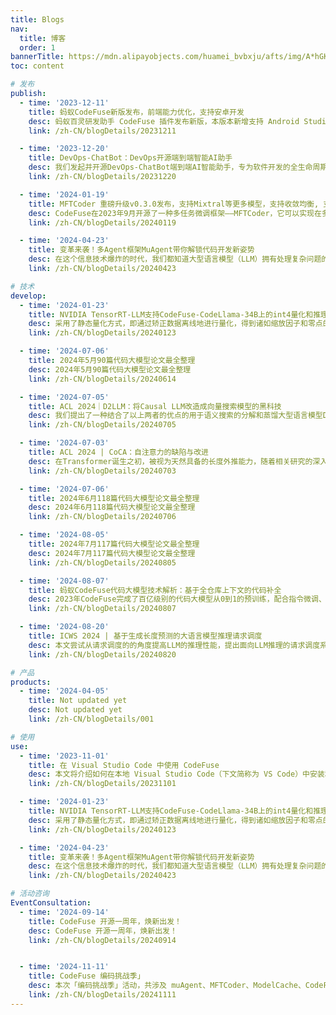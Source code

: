 ```yaml
---
title: Blogs
nav:
  title: 博客
  order: 1
bannerTitle: https://mdn.alipayobjects.com/huamei_bvbxju/afts/img/A*hGKPRajWQkIAAAAAAAAAAAAADlHYAQ/original
toc: content

# 发布
publish:
  - time: '2023-12-11'
    title: 蚂蚁CodeFuse新版发布，前端能力优化，支持安卓开发
    desc: 蚂蚁百灵研发助手 CodeFuse 插件发布新版，本版本新增支持 Android Studio，并针对 JavaScript、TypeScript 等前端语言优化了模型效果，同时还将输出Token增加到最多 1024 个。
    link: /zh-CN/blogDetails/20231211

  - time: '2023-12-20'
    title: DevOps-ChatBot：DevOps开源端到端智能AI助手
    desc: 我们发起并开源DevOps-ChatBot端到端AI智能助手，专为软件开发的全生命周期而设计：通过DevOps垂类知识库 + 知识图谱增强 + SandBox执行环境等技术来保障生成内容的准确性、及时性并让用户交互修改代码编译执行，确保答案的可靠性；通过静态分析技术 + RAG检索增强生成等技术来让大模型感知上下文，实现代码库级别的组件理解、仓库项目级的代码文件修改、生成，不单单只是函数片段级的代码补齐；通过完善链路级的Multi-Agent调度设计、协同知识库、代码库、工具库、沙盒环境，来让大模型可以实现DevOps领域复杂多步骤的任务；并且通过DevOps领域专属的领域模型和评测数据构建支持私有化部署来保障数据的安全性，以及特定任务的高可用性。
    link: /zh-CN/blogDetails/20231220

  - time: '2024-01-19'
    title: MFTCoder 重磅升级v0.3.0发布，支持Mixtral等更多模型，支持收敛均衡, 支持FSDP
    desc: CodeFuse在2023年9月开源了一种多任务微调框架——MFTCoder，它可以实现在多个任务上同时并行地进行微调。通过结合多种损失函数，我们有效地解决了多任务学习中常见的任务间数据量不平衡、难易不一和收敛速度不一致等挑战。
    link: /zh-CN/blogDetails/20240119

  - time: '2024-04-23'
    title: 变革来袭！多Agent框架MuAgent带你解锁代码开发新姿势
    desc: 在这个信息技术爆炸的时代，我们都知道大型语言模型（LLM）拥有处理复杂问题的能力，但当遇到编程难题这种更高级的挑战时，单独的LLM Agent可能就不够看了。社区里动起了脑筋，玩出了新花样——组合多个Agent来应对高难度挑战！正如Multi Agent的构建过程所示，与其说我们是在设计Agents，不如说是对当前需求的深入理解后去构建出一条专属于某个场景的SOP。
    link: /zh-CN/blogDetails/20240423

# 技术
develop:
  - time: '2024-01-23'
    title: NVIDIA TensorRT-LLM支持CodeFuse-CodeLlama-34B上的int4量化和推理优化实践
    desc: 采用了静态量化方式，即通过矫正数据离线地进行量化，得到诸如缩放因子和零点的量化参数，在推理时不再进行量化参数的更新。与之对应的是动态量化，会在模型推理的同时根据输入进行量化参数的调整。
    link: /zh-CN/blogDetails/20240123

  - time: '2024-07-06'
    title: 2024年5月90篇代码大模型论文最全整理
    desc: 2024年5月90篇代码大模型论文最全整理
    link: /zh-CN/blogDetails/20240614

  - time: '2024-07-05'
    title: ACL 2024｜D2LLM：将Causal LLM改造成向量搜索模型的黑科技
    desc: 我们提出了一种结合了以上两者的优点的用于语义搜索的分解和蒸馏大型语言模型D2LLM。我们将交叉编码器分解为一个高效的双编码器，双编码器集成了多头注意力池化模块，另外，通过一个交互模拟模块，模型实现了对细微语义关系的理解。我们使用对比、排序和特征模仿技术将LLM的知识蒸馏到该模型中。实验表明，D2LLM在三项任务的指标上超过了五个领先的基准模型，特别是在自然语言推理（NLI）任务的性能至少提高了6.45%。
    link: /zh-CN/blogDetails/20240705

  - time: '2024-07-03'
    title: ACL 2024 | CoCA：自注意力的缺陷与改进
    desc: 在Transformer诞生之初，被视为天然具备的长度外推能力，随着相关研究的深入，人们发现，传统的Transformer架构在训练长度之外无一例外表现出糟糕的推理性能。作者从一个全新的视角，剖析了造成这种糟糕表现的可能原因，并给出了相应的解决方案
    link: /zh-CN/blogDetails/20240703

  - time: '2024-07-06'
    title: 2024年6月118篇代码大模型论文最全整理
    desc: 2024年6月118篇代码大模型论文最全整理
    link: /zh-CN/blogDetails/20240706

  - time: '2024-08-05'
    title: 2024年7月117篇代码大模型论文最全整理
    desc: 2024年7月117篇代码大模型论文最全整理
    link: /zh-CN/blogDetails/20240805

  - time: '2024-08-07'
    title: 蚂蚁CodeFuse代码大模型技术解析：基于全仓库上下文的代码补全
    desc: 2023年CodeFuse完成了百亿级别的代码大模型从0到1的预训练，配合指令微调、量化部署等一系列配套技术，成功将AI大模型能力应用到多个下游研发场景，助力生产提效。在众多下游产品中，CodeFuse代码补全插件直接触及研发过程中最核心的编码场景，因此对开发效率的影响最显著。目前，CodeFuse代码补全插件是CodeFuse系列产品中用户数量最多、留存率最大，调用AI能力最多的产品。
    link: /zh-CN/blogDetails/20240807

  - time: '2024-08-20'
    title: ICWS 2024 | 基于生成长度预测的大语言模型推理请求调度
    desc: 本文尝试从请求调度的的角度提高LLM的推理性能，提出面向LLM推理的请求调度系统Magnus。它通过对请求的生成长度进行预测，将生成长度相似的请求放在同一个批次(Batch)中进行处理，来降低计算浪费并增大批次规模，从而降低请求响应时间并提高大模型推理的吞吐量。实验表明，Magnus可以将响应时间降低 89.7%，请求吞吐量提高 234%。在这项工作中，我们显著提高了静态批处理(Static Batching)的吞吐量，在未来，我们将进一步探索基于生成长度预测的请求调度方案在持续批处理(Continuous Batching)中的应用。
    link: /zh-CN/blogDetails/20240820

# 产品
products:
  - time: '2024-04-05'
    title: Not updated yet
    desc: Not updated yet
    link: /zh-CN/blogDetails/001

# 使用
use:
  - time: '2023-11-01'
    title: 在 Visual Studio Code 中使用 CodeFuse
    desc: 本文将介绍如何在本地 Visual Studio Code（下文简称为 VS Code）中安装和使用 CodeFuse 插件。
    link: /zh-CN/blogDetails/20231101

  - time: '2024-01-23'
    title: NVIDIA TensorRT-LLM支持CodeFuse-CodeLlama-34B上的int4量化和推理优化实践
    desc: 采用了静态量化方式，即通过矫正数据离线地进行量化，得到诸如缩放因子和零点的量化参数，在推理时不再进行量化参数的更新。与之对应的是动态量化，会在模型推理的同时根据输入进行量化参数的调整。
    link: /zh-CN/blogDetails/20240123

  - time: '2024-04-23'
    title: 变革来袭！多Agent框架MuAgent带你解锁代码开发新姿势
    desc: 在这个信息技术爆炸的时代，我们都知道大型语言模型（LLM）拥有处理复杂问题的能力，但当遇到编程难题这种更高级的挑战时，单独的LLM Agent可能就不够看了。社区里动起了脑筋，玩出了新花样——组合多个Agent来应对高难度挑战！正如Multi Agent的构建过程所示，与其说我们是在设计Agents，不如说是对当前需求的深入理解后去构建出一条专属于某个场景的SOP。
    link: /zh-CN/blogDetails/20240423

# 活动咨询
EventConsultation:
  - time: '2024-09-14'
    title: CodeFuse 开源一周年，焕新出发！
    desc: CodeFuse 开源一周年，焕新出发！
    link: /zh-CN/blogDetails/20240914


  - time: '2024-11-11'
    title: CodeFuse 编码挑战季」
    desc: 本次「编码挑战季」活动，共涉及 muAgent、MFTCoder、ModelCache、CodeFuse-IDE四个代码仓库，社区任务会在 https://github.com/orgs/codefuse-ai/projects  中进行发放。每个代码仓库将会有难、中、易不同程度的任务分类，开发者可以自由选择自己要参与的项目任务，并跟帖，我们将在第一时间分配任务，完成任务即获得所对应任务的积分。
    link: /zh-CN/blogDetails/20241111
---
```

